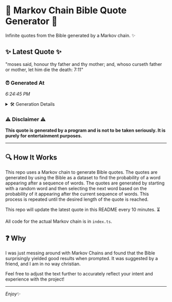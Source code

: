 # 📖 Markov Chain Bible Quote Generator 📖

Infinite quotes from the Bible generated by a Markov chain. ✨

## ✨ Latest Quote ✨
"moses said, honour thy father and thy mother; and, whoso curseth father or mother, let him die the death: 7:11"

### ⏰ Generated At
*6:24:45 PM*

<details>
    <summary>🛠️ Generation Details</summary>
    <p>
        <strong>🌱 Seed:</strong> moses<br>
        <strong>🔄 Iterations:</strong> 19<br>
        <strong>📜 Context History:</strong><br>[ moses ]: said,<br>[ moses, said, ]: honour<br>[ moses, said,, honour ]: thy<br>[ moses, said,, honour, thy ]: father<br>[ moses, said,, honour, thy, father ]: and<br>[ moses, said,, honour, thy, father, and ]: thy<br>[ said,, honour, thy, father, and, thy ]: mother;<br>[ honour, thy, father, and, thy, mother; ]: and,<br>[ thy, father, and, thy, mother;, and, ]: whoso<br>[ father, and, thy, mother;, and,, whoso ]: curseth<br>[ and, thy, mother;, and,, whoso, curseth ]: father<br>[ thy, mother;, and,, whoso, curseth, father ]: or<br>[ mother;, and,, whoso, curseth, father, or ]: mother,<br>[ and,, whoso, curseth, father, or, mother, ]: let<br>[ whoso, curseth, father, or, mother,, let ]: him<br>[ curseth, father, or, mother,, let, him ]: die<br>[ father, or, mother,, let, him, die ]: the<br>[ or, mother,, let, him, die, the ]: death:<br>[ mother,, let, him, die, the, death: ]: 7:11<br>
    </p>
</details>

### ⚠️ Disclaimer ⚠️
**This quote is generated by a program and is not to be taken seriously. It is purely for entertainment purposes.**

---

## 🔍 How It Works

This repo uses a Markov chain to generate Bible quotes. The quotes are generated by using the Bible as a dataset to find the probability of a word appearing after a sequence of words. The quotes are generated by starting with a random word and then selecting the next word based on the probability of it appearing after the current sequence of words. This process is repeated until the desired length of the quote is reached.

This repo will update the latest quote in this README every 10 minutes. ⏳

All code for the actual Markov chain is in `index.ts`.

## ❓ Why

I was just messing around with Markov Chains and found that the Bible surprisingly yielded good results when prompted. 
It was suggested by a friend, and I am in no way christian.

Feel free to adjust the text further to accurately reflect your intent and experience with the project!

---

*Enjoy*✨
